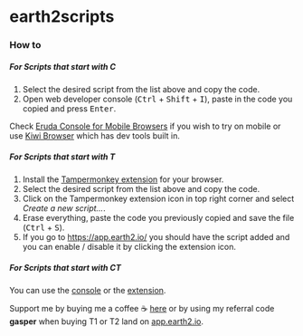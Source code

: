 # earth2scripts

### How to

##### For Scripts that start with C
1. Select the desired script from the list above and copy the code.
2. Open web developer console (<kbd>Ctrl</kbd> + <kbd>Shift</kbd> + <kbd>I</kbd>), paste in the code you copied and press <kbd>Enter</kbd>.

Check [Eruda Console for Mobile Browsers](https://github.com/liriliri/eruda) if you wish to try on mobile or use [Kiwi Browser](https://kiwibrowser.com/) which has dev tools built in.

##### For Scripts that start with T
1. Install the [Tampermonkey extension](https://www.tampermonkey.net/) for your browser.
2. Select the desired script from the list above and copy the code.
3. Click on the Tampermonkey extension icon in top right corner and select *Create a new script...*.
4. Erase everything, paste the code you previously copied and save the file (<kbd>Ctrl</kbd> + <kbd>S</kbd>).
5. If you go to https://app.earth2.io/ you should have the script added and you can enable / disable it by clicking the extension icon. 

##### For Scripts that start with CT
You can use the [console](https://github.com/gasperz5/earth2scripts#for-scripts-that-start-with-c) or the [extension](https://github.com/gasperz5/earth2scripts#for-scripts-that-start-with-t).

Support me by buying me a coffee ☕ [here](https://www.buymeacoffee.com/gasper) or by using my referral code **gasper** when buying T1 or T2 land on [app.earth2.io](https://app.earth2.io/).

